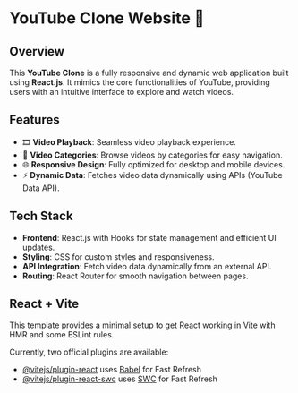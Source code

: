 # YouTube Clone Website 🎥

## Overview
This **YouTube Clone** is a fully responsive and dynamic web application built using **React.js**. It mimics the core functionalities of YouTube, providing users with an intuitive interface to explore and watch videos.

## Features
- 🎞️ **Video Playback**: Seamless video playback experience.
- 📂 **Video Categories**: Browse videos by categories for easy navigation.
- 🌐 **Responsive Design**: Fully optimized for desktop and mobile devices.
- ⚡ **Dynamic Data**: Fetches video data dynamically using APIs (YouTube Data API).

## Tech Stack
- **Frontend**: React.js with Hooks for state management and efficient UI updates.
- **Styling**: CSS for custom styles and responsiveness.
- **API Integration**: Fetch video data dynamically from an external API.
- **Routing**: React Router for smooth navigation between pages.

## React + Vite

This template provides a minimal setup to get React working in Vite with HMR and some ESLint rules.

Currently, two official plugins are available:

- [@vitejs/plugin-react](https://github.com/vitejs/vite-plugin-react/blob/main/packages/plugin-react/README.md) uses [Babel](https://babeljs.io/) for Fast Refresh
- [@vitejs/plugin-react-swc](https://github.com/vitejs/vite-plugin-react-swc) uses [SWC](https://swc.rs/) for Fast Refresh
